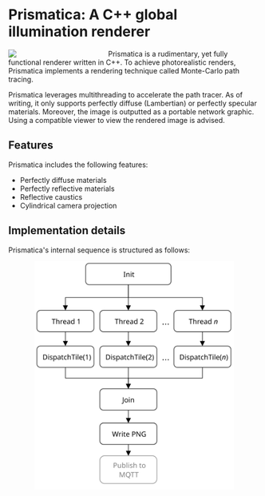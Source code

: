 # Prismatica: A C++ global illumination renderer

<img align="left" style="width:200px" src="https://github.com/uvraj/Prismatica/blob/main/resources/test_gudder.png?raw=true" width="400px">

Prismatica is a rudimentary, yet fully functional renderer written in C++. To achieve photorealistic renders,
Prismatica implements a rendering technique called Monte-Carlo path tracing. 

Prismatica leverages multithreading to accelerate the path tracer. As of writing, it only supports perfectly diffuse (Lambertian) or perfectly specular materials. Moreover, the image is outputted as a portable network graphic. Using a compatible viewer to view the rendered image is advised.

## Features
Prismatica includes the following features:
- Perfectly diffuse materials
- Perfectly reflective materials
- Reflective caustics
- Cylindrical camera projection

## Implementation details

Prismatica's internal sequence is structured as follows:

<p align="center">
  <img src="https://raw.githubusercontent.com/uvraj/Prismatica/ffa03e5d1f4fb47f450e80449b64025984fcffa3/resources/Prismatica_Overview.svg" width = "400px"/>
</p>